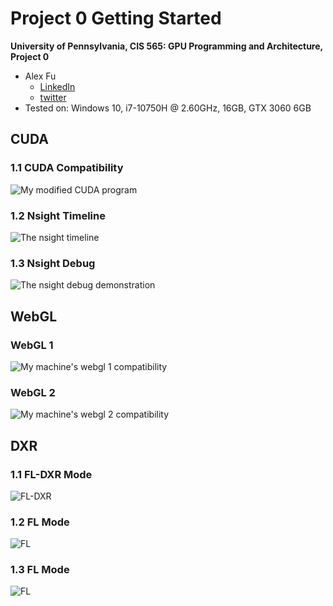 Project 0 Getting Started
====================

**University of Pennsylvania, CIS 565: GPU Programming and Architecture, Project 0**

* Alex Fu
  * [LinkedIn](https://www.linkedin.com/in/alex-fu-b47b67238/)
  * [twitter](https://twitter.com/AlexFu8304)
* Tested on: Windows 10, i7-10750H @ 2.60GHz, 16GB, GTX 3060 6GB

## CUDA

### 1.1 CUDA Compatibility

![My modified CUDA program](images/cuda.png)

### 1.2 Nsight Timeline

![The nsight timeline](images/nsight-timeline.png)

### 1.3 Nsight Debug

![The nsight debug demonstration](images/nsight-debug.png)

## WebGL

### WebGL 1

![My machine's webgl 1 compatibility](images/WebGL-Report.png)

### WebGL 2

![My machine's webgl 2 compatibility](images/WebGL2-Report.png)

## DXR

### 1.1 FL-DXR Mode

![FL-DXR](images/fl-dxr.png)

### 1.2 FL Mode

![FL](images/fl.png)

### 1.3 FL Mode

![FL](images/fl-dxr.png)